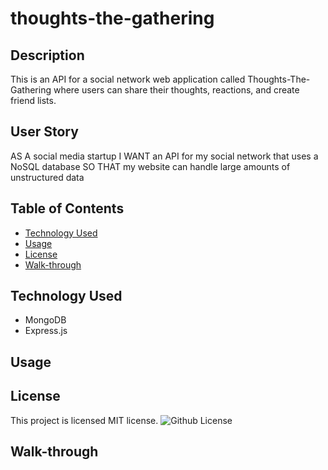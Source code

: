 # thoughts-the-gathering

## Description

This is an API for a social network web application called Thoughts-The-Gathering where users can share their thoughts, reactions, and create friend lists.

## User Story

AS A social media startup I WANT an API for my social network that uses a NoSQL database SO THAT my website can handle large amounts of unstructured data

## Table of Contents

* [Technology Used](#technology-used)
* [Usage](#usage)
* [License](#License)
* [Walk-through](#walk-through)

## Technology Used
- MongoDB
- Express.js

## Usage

## License

This project is licensed MIT license.
![Github License](https://img.shields.io/badge/license-MIT-red.svg)

## Walk-through
